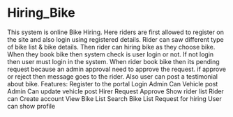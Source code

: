 # Hiring_Bike
This system is online Bike Hiring. Here riders are first allowed to register on the site and also login using registered details. Rider can saw different type of bike list & bike details. Then rider can hiring bike as they choose bike. When they book bike then system check is user login or not. If not login then user must login in the system. When rider book bike then its pending request because an admin approval need to approve the request. if approve or reject then message goes to the rider. Also user can post a testimonial about bike. Features: 
Register to the portal 
Login
Admin Can Vehicle post
Admin Can update vehicle post
Hirer Request Approve
Show rider list
Rider  can Create account
View Bike List
Search Bike List
Request for hiring
User can show profile

